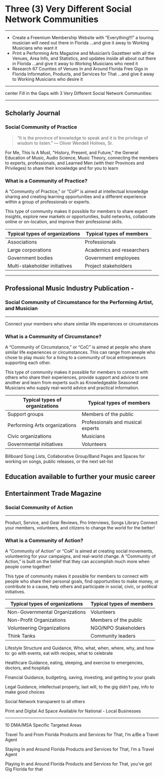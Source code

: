 # Three (3) Very Different Social Network Communities
---

- Create a Freemium Membership Website with “Everything!!!” a touring musician will need out there in Florida
...and give it away to Working Musicians who want it
- Print a Performing Arts Magazine and Musician’s Gazetteer with all the Venues, Area Info, and Statistics, and updates inside all about out there in Florida
...and give it away to Working Musicians who need it
- Research 67 Counties of Venues In and Around Florida
Free Gigs in Florida Information, Products, and Services for That
...and give it away to Working Musicians who desire it

--- 
center Fill in the Gaps with 3 Very Different Social Network Communities:

---
## Scholarly Journal
### Social Community of Practice

> “It is the province of knowledge to speak and it is the privilege of wisdom to listen.” 
> — Oliver Wendell Holmes, Sr.

For Me, This Is A Must, "History, Present, and Future," the General Education of Music, Audio Science, Music Theory, connecting the members to experts, professionals, and Learned Men (with their Provinces and Privileges) to share their knowledge and for you to learn

### What is a Community of Practice?

A “Community of Practice,” or “CoP” is aimed at intellectual knowledge sharing and creating learning opportunities and a different experience within a group of professionals or experts. 

This type of community makes it possible for members to share expert insights, explore new markets or opportunities, build networks, collaborate online or on-location, and improve their professional skills.

| Typical types of organizations | Typical types of members |
| --- | --- |
| Associations | Professionals |
| Large corporations | Academics and researchers |
| Government bodies | Government employees |
| Multi-stakeholder initiatives | Project stakeholders |

---
## Professional Music Industry Publication - 
### Social Community of Circumstance for the Performing Artist, and Musician
---
Connect your members who share similar life experiences or circumstances

### What is a Community of Circumstance?

A “Community of Circumstance,” or “CoC” is aimed at people who share similar life experiences or circumstances.  This can range from people who chose to play music for a living to a community of local entrepreneurs supporting each other. 

This type of community makes it possible for members to connect with others who share their experiences, provide support and advice to one another and learn from experts such as Knowledgeable Seasoned Musicians who supply real-world advice and practical information.

| Typical types of organizations	| Typical types of members |
| --- | --- |
| Support groups | Members of the public |
| Performing Arts organizations |	Professionals and musical experts |
| Civic organizations	|	Musicians |
| Governmental initiatives	|	Volunteers |

Billboard Song Lists, Collaborative Group/Band Pages and Spaces for working on songs, public releases, or the next set-list

Education available to further your music career
---
## Entertainment Trade Magazine
### Social Community of Action
---
Product, Service, and Gear Reviews, Pro Interviews, Songs Library
Connect your members, volunteers, and citizens to change the world for the better!

### What is a Community of Action?

A “Community of Action” or “CoA” is aimed at creating social movements, volunteering for your campaigns, and real-world change. A “Community of Action,” is built on the belief that they can accomplish much more when people come together!

This type of community makes it possible for members to connect with people who share their personal goals, find opportunities to make money, or contribute to a cause, help others and participate in social, civic, or political initiatives.

| Typical types of organizations | Typical types of members |
| --- | --- |
| Non-Governmental Organizations | Volunteers |
| Non-Profit Organizations | Members of the public |
| Volunteering Organizations	|	NGO/NPO Stakeholders |
| Think Tanks | Community leaders | 

Lifestyle Structure and Guidance, Who, what, when, where, why, and how to: go with events, eat with recipes, what to celebrate

Healthcare Guidance, eating, sleeping, and exercise to emergencies, doctors, and hospitals

Financial Guidance, budgeting, saving, investing, and getting to your goals

Legal Guidance, intellectual property, last will, to the gig didn’t pay, info to make good choices

Social Network transparent to all others

Print and Digital Ad Space Available for National - Local Businesses

---

10 DMA/MSA Specific Targeted Areas

Travel To and From Florida
Products and Services for That, I’m a/Be a Travel Agent

Staying In and Around Florida
Products and Services for That, I’m a Travel Agent

Playing In and Around Florida
Products and Services for That, you’ve got Gig Florida for that

